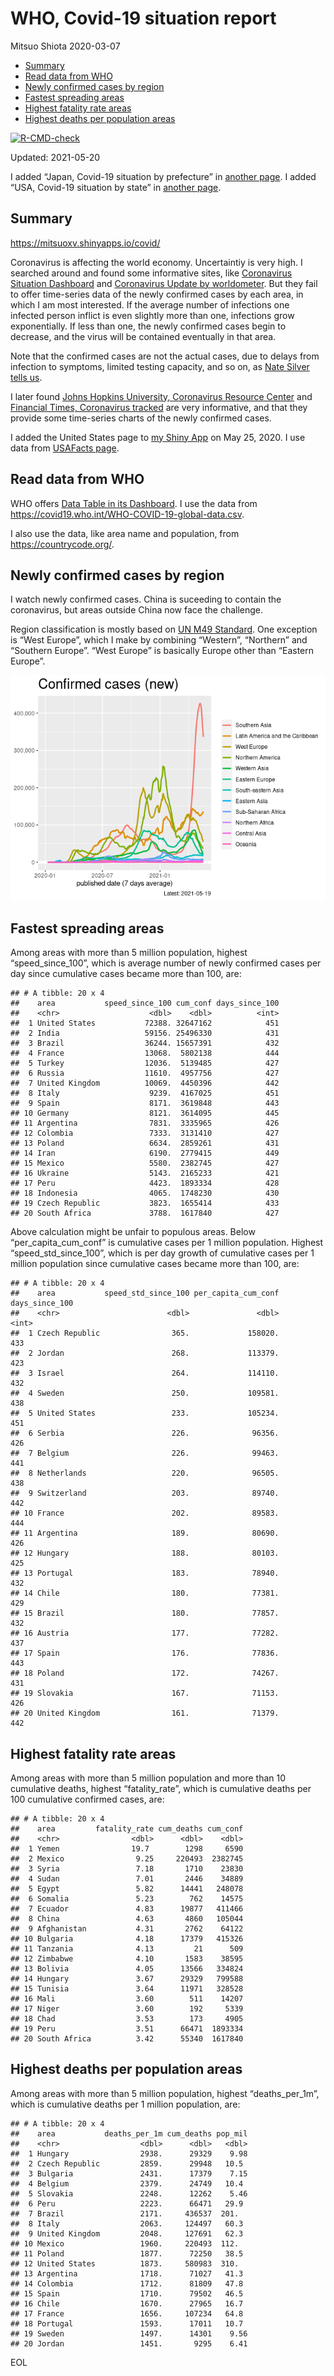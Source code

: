 WHO, Covid-19 situation report
================
Mitsuo Shiota
2020-03-07

-   [Summary](#summary)
-   [Read data from WHO](#read-data-from-who)
-   [Newly confirmed cases by region](#newly-confirmed-cases-by-region)
-   [Fastest spreading areas](#fastest-spreading-areas)
-   [Highest fatality rate areas](#highest-fatality-rate-areas)
-   [Highest deaths per population
    areas](#highest-deaths-per-population-areas)

<!-- badges: start -->

[![R-CMD-check](https://github.com/mitsuoxv/covid/workflows/R-CMD-check/badge.svg)](https://github.com/mitsuoxv/covid/actions)
<!-- badges: end -->

Updated: 2021-05-20

I added “Japan, Covid-19 situation by prefecture” in [another
page](Japan.md). I added “USA, Covid-19 situation by state” in [another
page](USA.md).

## Summary

<https://mitsuoxv.shinyapps.io/covid/>

Coronavirus is affecting the world economy. Uncertaintiy is very high. I
searched around and found some informative sites, like [Coronavirus
Situation
Dashboard](https://who.maps.arcgis.com/apps/opsdashboard/index.html#/c88e37cfc43b4ed3baf977d77e4a0667)
and [Coronavirus Update by
worldometer](https://www.worldometers.info/coronavirus/). But they fail
to offer time-series data of the newly confirmed cases by each area, in
which I am most interested. If the average number of infections one
infected person inflict is even slightly more than one, infections grow
exponentially. If less than one, the newly confirmed cases begin to
decrease, and the virus will be contained eventually in that area.

Note that the confirmed cases are not the actual cases, due to delays
from infection to symptoms, limited testing capacity, and so on, as
[Nate Silver tells
us](https://fivethirtyeight.com/features/coronavirus-case-counts-are-meaningless/).

I later found [Johns Hopkins University, Coronavirus Resource
Center](https://coronavirus.jhu.edu/) and [Financial Times, Coronavirus
tracked](https://www.ft.com/content/a26fbf7e-48f8-11ea-aeb3-955839e06441)
are very informative, and that they provide some time-series charts of
the newly confirmed cases.

I added the United States page to [my Shiny
App](https://mitsuoxv.shinyapps.io/covid/) on May 25, 2020. I use data
from [USAFacts
page](https://usafacts.org/visualizations/coronavirus-covid-19-spread-map/).

## Read data from WHO

WHO offers [Data Table in its Dashboard](https://covid19.who.int/table).
I use the data from
<https://covid19.who.int/WHO-COVID-19-global-data.csv>.

I also use the data, like area name and population, from
<https://countrycode.org/>.

## Newly confirmed cases by region

I watch newly confirmed cases. China is suceeding to contain the
coronavirus, but areas outside China now face the challenge.

Region classification is mostly based on [UN M49
Standard](https://unstats.un.org/unsd/methodology/m49/). One exception
is “West Europe”, which I make by combining “Western”, “Northern” and
“Southern Europe”. “West Europe” is basically Europe other than “Eastern
Europe”.

![](README_files/figure-gfm/chart-1.png)<!-- -->

## Fastest spreading areas

Among areas with more than 5 million population, highest
“speed\_since\_100”, which is average number of newly confirmed cases
per day since cumulative cases became more than 100, are:

    ## # A tibble: 20 x 4
    ##    area           speed_since_100 cum_conf days_since_100
    ##    <chr>                    <dbl>    <dbl>          <int>
    ##  1 United States           72388. 32647162            451
    ##  2 India                   59156. 25496330            431
    ##  3 Brazil                  36244. 15657391            432
    ##  4 France                  13068.  5802138            444
    ##  5 Turkey                  12036.  5139485            427
    ##  6 Russia                  11610.  4957756            427
    ##  7 United Kingdom          10069.  4450396            442
    ##  8 Italy                    9239.  4167025            451
    ##  9 Spain                    8171.  3619848            443
    ## 10 Germany                  8121.  3614095            445
    ## 11 Argentina                7831.  3335965            426
    ## 12 Colombia                 7333.  3131410            427
    ## 13 Poland                   6634.  2859261            431
    ## 14 Iran                     6190.  2779415            449
    ## 15 Mexico                   5580.  2382745            427
    ## 16 Ukraine                  5143.  2165233            421
    ## 17 Peru                     4423.  1893334            428
    ## 18 Indonesia                4065.  1748230            430
    ## 19 Czech Republic           3823.  1655414            433
    ## 20 South Africa             3788.  1617840            427

Above calculation might be unfair to populous areas. Below
“per\_capita\_cum\_conf” is cumulative cases per 1 million population.
Highest “speed\_std\_since\_100”, which is per day growth of cumulative
cases per 1 million population since cumulative cases became more than
100, are:

    ## # A tibble: 20 x 4
    ##    area           speed_std_since_100 per_capita_cum_conf days_since_100
    ##    <chr>                        <dbl>               <dbl>          <int>
    ##  1 Czech Republic                365.             158020.            433
    ##  2 Jordan                        268.             113379.            423
    ##  3 Israel                        264.             114110.            432
    ##  4 Sweden                        250.             109581.            438
    ##  5 United States                 233.             105234.            451
    ##  6 Serbia                        226.              96356.            426
    ##  7 Belgium                       226.              99463.            441
    ##  8 Netherlands                   220.              96505.            438
    ##  9 Switzerland                   203.              89740.            442
    ## 10 France                        202.              89583.            444
    ## 11 Argentina                     189.              80690.            426
    ## 12 Hungary                       188.              80103.            425
    ## 13 Portugal                      183.              78940.            432
    ## 14 Chile                         180.              77381.            429
    ## 15 Brazil                        180.              77857.            432
    ## 16 Austria                       177.              77282.            437
    ## 17 Spain                         176.              77836.            443
    ## 18 Poland                        172.              74267.            431
    ## 19 Slovakia                      167.              71153.            426
    ## 20 United Kingdom                161.              71379.            442

## Highest fatality rate areas

Among areas with more than 5 million population and more than 10
cumulative deaths, highest “fatality\_rate”, which is cumulative deaths
per 100 cumulative confirmed cases, are:

    ## # A tibble: 20 x 4
    ##    area         fatality_rate cum_deaths cum_conf
    ##    <chr>                <dbl>      <dbl>    <dbl>
    ##  1 Yemen                19.7        1298     6590
    ##  2 Mexico                9.25     220493  2382745
    ##  3 Syria                 7.18       1710    23830
    ##  4 Sudan                 7.01       2446    34889
    ##  5 Egypt                 5.82      14441   248078
    ##  6 Somalia               5.23        762    14575
    ##  7 Ecuador               4.83      19877   411466
    ##  8 China                 4.63       4860   105044
    ##  9 Afghanistan           4.31       2762    64122
    ## 10 Bulgaria              4.18      17379   415326
    ## 11 Tanzania              4.13         21      509
    ## 12 Zimbabwe              4.10       1583    38595
    ## 13 Bolivia               4.05      13566   334824
    ## 14 Hungary               3.67      29329   799588
    ## 15 Tunisia               3.64      11971   328528
    ## 16 Mali                  3.60        511    14207
    ## 17 Niger                 3.60        192     5339
    ## 18 Chad                  3.53        173     4905
    ## 19 Peru                  3.51      66471  1893334
    ## 20 South Africa          3.42      55340  1617840

## Highest deaths per population areas

Among areas with more than 5 million population, highest
“deaths\_per\_1m”, which is cumulative deaths per 1 million population,
are:

    ## # A tibble: 20 x 4
    ##    area           deaths_per_1m cum_deaths pop_mil
    ##    <chr>                  <dbl>      <dbl>   <dbl>
    ##  1 Hungary                2938.      29329    9.98
    ##  2 Czech Republic         2859.      29948   10.5 
    ##  3 Bulgaria               2431.      17379    7.15
    ##  4 Belgium                2379.      24749   10.4 
    ##  5 Slovakia               2248.      12262    5.46
    ##  6 Peru                   2223.      66471   29.9 
    ##  7 Brazil                 2171.     436537  201.  
    ##  8 Italy                  2063.     124497   60.3 
    ##  9 United Kingdom         2048.     127691   62.3 
    ## 10 Mexico                 1960.     220493  112.  
    ## 11 Poland                 1877.      72250   38.5 
    ## 12 United States          1873.     580983  310.  
    ## 13 Argentina              1718.      71027   41.3 
    ## 14 Colombia               1712.      81809   47.8 
    ## 15 Spain                  1710.      79502   46.5 
    ## 16 Chile                  1670.      27965   16.7 
    ## 17 France                 1656.     107234   64.8 
    ## 18 Portugal               1593.      17011   10.7 
    ## 19 Sweden                 1497.      14301    9.56
    ## 20 Jordan                 1451.       9295    6.41

EOL
